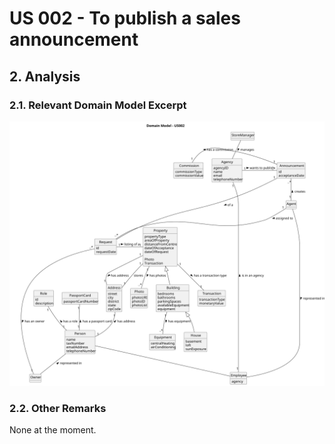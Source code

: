 # US 002 - To publish a sales announcement

## 2. Analysis

### 2.1. Relevant Domain Model Excerpt 

![Domain Model](svg/us002-domain-model.svg)

### 2.2. Other Remarks

None at the moment.